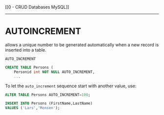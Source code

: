 [[0 - CRUD Databases MySQL]]


---


# AUTOINCREMENT
allows a unique number to be generated automatically when a new record is inserted into a table.

`AUTO_INCREMENT`

```sql
CREATE TABLE Persons (
    Personid int NOT NULL AUTO_INCREMENT,
    ...
```

To let the `auto_increment` sequence start with another value, use:
```sql
ALTER TABLE Persons AUTO_INCREMENT=100;
```

```sql
INSERT INTO Persons (FirstName,LastName)
VALUES ('Lars','Monsen');
```




